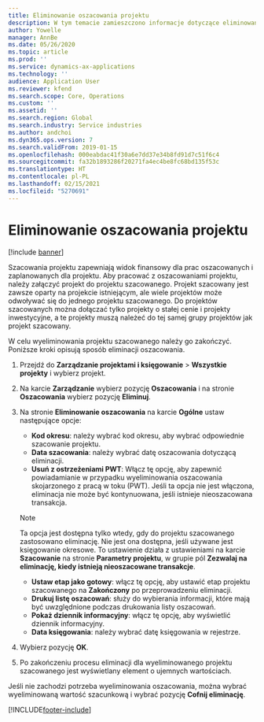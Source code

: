 ```yaml
---
title: Eliminowanie oszacowania projektu
description: W tym temacie zamieszczono informacje dotyczące eliminowania oszacowania projektu po jego zakończeniu.
author: Yowelle
manager: AnnBe
ms.date: 05/26/2020
ms.topic: article
ms.prod: ''
ms.service: dynamics-ax-applications
ms.technology: ''
audience: Application User
ms.reviewer: kfend
ms.search.scope: Core, Operations
ms.custom: ''
ms.assetid: ''
ms.search.region: Global
ms.search.industry: Service industries
ms.author: andchoi
ms.dyn365.ops.version: 7
ms.search.validFrom: 2019-01-15
ms.openlocfilehash: 000eabdac41f30a6e7dd37e34b8fd91d7c51f6c4
ms.sourcegitcommit: fa32b1893286f20271fa4ec4be8fc68bd135f53c
ms.translationtype: HT
ms.contentlocale: pl-PL
ms.lasthandoff: 02/15/2021
ms.locfileid: "5270691"
---
```

# <a name="eliminate-a-project-estimate"></a>Eliminowanie oszacowania projektu

[!include [banner](../includes/banner.md)]

Szacowania projektu zapewniają widok finansowy dla prac oszacowanych i zaplanowanych dla projektu. Aby pracować z oszacowaniami projektu, należy załączyć projekt do projektu szacowanego. Projekt szacowany jest zawsze oparty na projekcie istniejącym, ale wiele projektów może odwoływać się do jednego projektu szacowanego. Do projektów szacowanych można dołączać tylko projekty o stałej cenie i projekty inwestycyjne, a te projekty muszą należeć do tej samej grupy projektów jak projekt szacowany.

W celu wyeliminowania projektu szacowanego należy go zakończyć. Poniższe kroki opisują sposób eliminacji oszacowania.

1. Przejdź do **Zarządzanie projektami i księgowanie** > **Wszystkie projekty** i wybierz projekt. 
2. Na karcie **Zarządzanie** wybierz pozycję **Oszacowania** i na stronie **Oszacowania** wybierz pozycję **Eliminuj**.
3. Na stronie **Eliminowanie oszacowania** na karcie **Ogólne** ustaw następujące opcje:

   - **Kod okresu**: należy wybrać kod okresu, aby wybrać odpowiednie szacowanie projektu. 
   - **Data szacowania**: należy wybrać datę oszacowania dotyczącą eliminacji.
   - **Usuń z ostrzeżeniami PWT**: Włącz tę opcję, aby zapewnić powiadamianie w przypadku wyeliminowania oszacowania skojarzonego z pracą w toku (PWT). Jeśli ta opcja nie jest włączona, eliminacja nie może być kontynuowana, jeśli istnieje nieoszacowana transakcja. 
   > [!NOTE]
   > Ta opcja jest dostępna tylko wtedy, gdy do projektu szacowanego zastosowano eliminację. Nie jest ona dostępna, jeśli używane jest księgowanie okresowe. To ustawienie działa z ustawieniami na karcie **Szacowanie** na stronie **Parametry projektu**, w grupie pól **Zezwalaj na eliminację, kiedy istnieją nieoszacowane transakcje**.
   - **Ustaw etap jako gotowy**: włącz tę opcję, aby ustawić etap projektu szacowanego na **Zakończony** po przeprowadzeniu eliminacji.
   - **Drukuj listę oszacowań**: służy do wybierania informacji, które mają być uwzględnione podczas drukowania listy oszacowań.
   - **Pokaż dziennik informacyjny**: włącz tę opcję, aby wyświetlić dziennik informacyjny.
   - **Data księgowania**: należy wybrać datę księgowania w rejestrze.

4.  Wybierz pozycję **OK**.
5. Po zakończeniu procesu eliminacji dla wyeliminowanego projektu szacowanego jest wyświetlany element o ujemnych wartościach. 

Jeśli nie zachodzi potrzeba wyeliminowania oszacowania, można wybrać wyeliminowaną wartość szacunkową i wybrać pozycję **Cofnij eliminację**.   


[!INCLUDE[footer-include](../includes/footer-banner.md)]